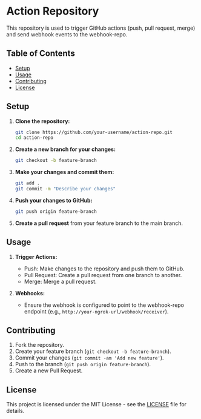 # Action Repository

This repository is used to trigger GitHub actions (push, pull request, merge) and send webhook events to the webhook-repo.

## Table of Contents

- [Setup](#setup)
- [Usage](#usage)
- [Contributing](#contributing)
- [License](#license)

## Setup

1. **Clone the repository:**

   ```bash
   git clone https://github.com/your-username/action-repo.git
   cd action-repo
   ```

2. **Create a new branch for your changes:**

   ```bash
   git checkout -b feature-branch
   ```

3. **Make your changes and commit them:**

   ```bash
   git add .
   git commit -m "Describe your changes"
   ```

4. **Push your changes to GitHub:**

   ```bash
   git push origin feature-branch
   ```

5. **Create a pull request** from your feature branch to the main branch.

## Usage

1. **Trigger Actions:**
   - Push: Make changes to the repository and push them to GitHub.
   - Pull Request: Create a pull request from one branch to another.
   - Merge: Merge a pull request.

2. **Webhooks:**
   - Ensure the webhook is configured to point to the webhook-repo endpoint (e.g., `http://your-ngrok-url/webhook/receiver`).

## Contributing

1. Fork the repository.
2. Create your feature branch (`git checkout -b feature-branch`).
3. Commit your changes (`git commit -am 'Add new feature'`).
4. Push to the branch (`git push origin feature-branch`).
5. Create a new Pull Request.

## License

This project is licensed under the MIT License - see the [LICENSE](LICENSE) file for details.
